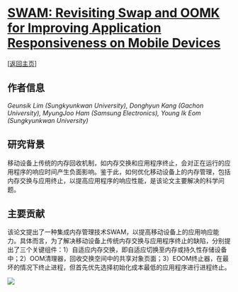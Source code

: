 # [SWAM: Revisiting Swap and OOMK for Improving Application Responsiveness on Mobile Devices](https://doi.org/10.1145/3570361.3592518)

\[[返回主页](../../README.md)\]

## 作者信息
*Geunsik Lim (Sungkyunkwan University), Donghyun Kang (Gachon University), MyungJoo Ham (Samsung Electronics), Young Ik Eom (Sungkyunkwan University)*

## 研究背景
移动设备上传统的内存回收机制，如内存交换和应用程序终止，会对正在运行的应用程序的响应时间产生负面影响。鉴于此，如何优化移动设备上的内存管理，包括内存交换与应用终止，以提高应用程序的响应性能，是该论文主要解决的科学问题。

## 主要贡献
该论文提出了一种集成内存管理技术SWAM，以提高移动设备上的应用响应能力。具体而言，为了解决移动设备上传统内存交换与应用程序终止的缺陷，分别提出了三个关键组件：1）自适应内存交换，即自适应切换至内存或持久性存储设备中；2）OOM清理器，回收交换空间中的共享对象页面；3）EOOM终止器，在最坏的情况下终止进程，但首先优先选择初始化成本最低的应用程序进行进程终止。

![](../../figs/mobicom23-swam.png)